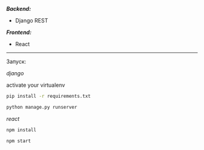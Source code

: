 ***Backend:*** 

 - Django REST

***Frontend:*** 

 - React

-----

Запуск:

*django*

activate your virtualenv
```bash
pip install -r requirements.txt
```
```bash
python manage.py runserver
```
*react*
```bash
npm install
```
```bash
npm start
```

